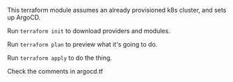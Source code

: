 This terraform module assumes an already provisioned k8s cluster, and sets up ArgoCD.

Run `terraform init` to download providers and modules.

Run `terraform plan` to preview what it's going to do.

Run `terraform apply` to do the thing.

Check the comments in argocd.tf
